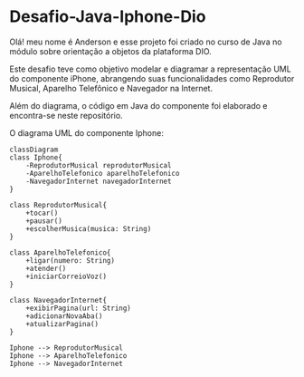 # Desafio-Java-Iphone-Dio
Olá! meu nome é Anderson e esse projeto foi criado no curso de Java no módulo sobre orientação a objetos da plataforma DIO.

Este desafio teve como objetivo modelar e diagramar a representação UML do componente iPhone, abrangendo suas funcionalidades como Reprodutor Musical, Aparelho Telefônico e Navegador na Internet.

Além do diagrama, o código em Java do componente foi elaborado e encontra-se neste repositório.

O diagrama UML do componente Iphone:

```mermaid
classDiagram
class Iphone{
    -ReprodutorMusical reprodutorMusical
    -AparelhoTelefonico aparelhoTelefonico 
    -NavegadorInternet navegadorInternet 
}

class ReprodutorMusical{
    +tocar()
    +pausar()
    +escolherMusica(musica: String)
}

class AparelhoTelefonico{
    +ligar(numero: String)
    +atender()
    +iniciarCorreioVoz()
}

class NavegadorInternet{
    +exibirPagina(url: String)
    +adicionarNovaAba()
    +atualizarPagina()
}

Iphone --> ReprodutorMusical
Iphone --> AparelhoTelefonico
Iphone --> NavegadorInternet
```
